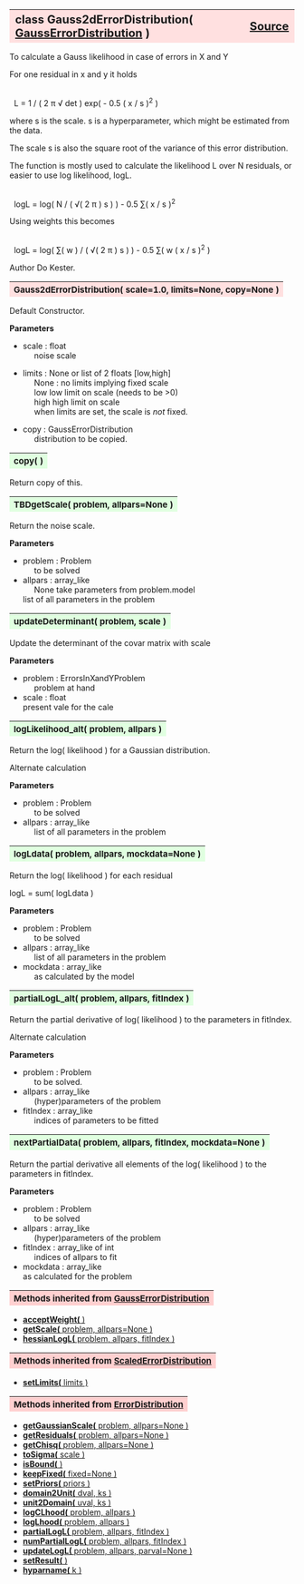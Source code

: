 ---
---
<br><br>

<a name="Gauss2dErrorDistribution"></a>
<table><thead style="background-color:#FFE0E0; width:100%; font-size:20px"><tr><th style="text-align:left">
<strong>class Gauss2dErrorDistribution(</strong> <a href="./GaussErrorDistribution.html">GaussErrorDistribution</a> )</th><th style="text-align:right"><a href=https://github.com/dokester/BayesicFitting/blob/master/BayesicFitting/source/Gauss2dErrorDistribution.py target=_blank>Source</a></th></tr></thead></table>
<p>

To calculate a Gauss likelihood in case of errors in X and Y

For one residual in x and y it holds

<br>&nbsp; L = 1 / ( 2 &pi; &radic; det ) exp( - 0.5 ( x / s )<sup>2</sup> )<br>

where s is the scale.
s is a hyperparameter, which might be estimated from the data.

The scale s is also the square root of the variance of this error distribution.

The function is mostly used to calculate the likelihood L over N residuals,
or easier to use log likelihood, logL.

<br>&nbsp; logL = log( N / ( &radic;( 2 &pi; ) s )  ) - 0.5 &sum;( x / s )<sup>2</sup><br>

Using weights this becomes

<br>&nbsp; logL = log( &sum;( w ) / ( &radic;( 2 &pi; ) s )  ) - 0.5 &sum;( w ( x / s )<sup>2</sup> )<br>


Author       Do Kester.


<a name="Gauss2dErrorDistribution"></a>
<table><thead style="background-color:#FFE0E0; width:100%; font-size:15px"><tr><th style="text-align:left">
<strong>Gauss2dErrorDistribution(</strong> scale=1.0, limits=None, copy=None )
</th></tr></thead></table>
<p>

Default Constructor.

<b>Parameters</b><br>
* scale  :  float<br>
&nbsp;&nbsp;&nbsp;&nbsp; noise scale<br>
* limits  :  None or list of 2 floats [low,high]<br>
&nbsp;&nbsp;&nbsp;&nbsp; None : no limits implying fixed scale<br>
&nbsp;&nbsp;&nbsp;&nbsp; low     low limit on scale (needs to be >0)<br>
&nbsp;&nbsp;&nbsp;&nbsp; high    high limit on scale<br>
&nbsp;&nbsp;&nbsp;&nbsp; when limits are set, the scale is *not* fixed.<br>

* copy  :  GaussErrorDistribution<br>
&nbsp;&nbsp;&nbsp;&nbsp; distribution to be copied.<br>


<a name="copy"></a>
<table><thead style="background-color:#E0FFE0; width:100%; font-size:15px"><tr><th style="text-align:left">
<strong>copy(</strong> )
</th></tr></thead></table>
<p>
Return copy of this. 

<a name="TBDgetScale"></a>
<table><thead style="background-color:#E0FFE0; width:100%; font-size:15px"><tr><th style="text-align:left">
<strong>TBDgetScale(</strong> problem, allpars=None ) 
</th></tr></thead></table>
<p>

Return the noise scale.

<b>Parameters</b><br>
* problem  :  Problem<br>
&nbsp;&nbsp;&nbsp;&nbsp; to be solved<br>
* allpars  :  array_like<br>
&nbsp;&nbsp;&nbsp;&nbsp; None take parameters from problem.model<br>
    list of all parameters in the problem

<a name="updateDeterminant"></a>
<table><thead style="background-color:#E0FFE0; width:100%; font-size:15px"><tr><th style="text-align:left">
<strong>updateDeterminant(</strong> problem, scale ) 
</th></tr></thead></table>
<p>

Update the determinant of the covar matrix with scale

<b>Parameters</b><br>
* problem  :  ErrorsInXandYProblem<br>
&nbsp;&nbsp;&nbsp;&nbsp; problem at hand<br>
* scale  :  float<br>
    present vale for the cale

<a name="logLikelihood_alt"></a>
<table><thead style="background-color:#E0FFE0; width:100%; font-size:15px"><tr><th style="text-align:left">
<strong>logLikelihood_alt(</strong> problem, allpars ) 
</th></tr></thead></table>
<p>

Return the log( likelihood ) for a Gaussian distribution.

Alternate calculation

<b>Parameters</b><br>
* problem  :  Problem<br>
&nbsp;&nbsp;&nbsp;&nbsp; to be solved<br>
* allpars  :  array_like<br>
&nbsp;&nbsp;&nbsp;&nbsp; list of all parameters in the problem<br>


<a name="logLdata"></a>
<table><thead style="background-color:#E0FFE0; width:100%; font-size:15px"><tr><th style="text-align:left">
<strong>logLdata(</strong> problem, allpars, mockdata=None ) 
</th></tr></thead></table>
<p>

Return the log( likelihood ) for each residual

logL = sum( logLdata )

<b>Parameters</b><br>
* problem  :  Problem<br>
&nbsp;&nbsp;&nbsp;&nbsp; to be solved<br>
* allpars  :  array_like<br>
&nbsp;&nbsp;&nbsp;&nbsp; list of all parameters in the problem<br>
* mockdata  :  array_like<br>
&nbsp;&nbsp;&nbsp;&nbsp; as calculated by the model<br>


<a name="partialLogL_alt"></a>
<table><thead style="background-color:#E0FFE0; width:100%; font-size:15px"><tr><th style="text-align:left">
<strong>partialLogL_alt(</strong> problem, allpars, fitIndex ) 
</th></tr></thead></table>
<p>

Return the partial derivative of log( likelihood ) to the parameters in fitIndex.

Alternate calculation

<b>Parameters</b><br>
* problem  :  Problem<br>
&nbsp;&nbsp;&nbsp;&nbsp; to be solved.<br>
* allpars  :  array_like<br>
&nbsp;&nbsp;&nbsp;&nbsp; (hyper)parameters of the problem<br>
* fitIndex  :  array_like<br>
&nbsp;&nbsp;&nbsp;&nbsp; indices of parameters to be fitted<br>


<a name="nextPartialData"></a>
<table><thead style="background-color:#E0FFE0; width:100%; font-size:15px"><tr><th style="text-align:left">
<strong>nextPartialData(</strong> problem, allpars, fitIndex, mockdata=None ) 
</th></tr></thead></table>
<p>

Return the partial derivative all elements of the log( likelihood )
to the parameters in fitIndex.

<b>Parameters</b><br>
* problem  :  Problem<br>
&nbsp;&nbsp;&nbsp;&nbsp; to be solved<br>
* allpars  :  array_like<br>
&nbsp;&nbsp;&nbsp;&nbsp; (hyper)parameters of the problem<br>
* fitIndex  :  array_like of int<br>
&nbsp;&nbsp;&nbsp;&nbsp; indices of allpars to fit<br>
* mockdata  :  array_like<br>
    as calculated for the problem

<table><thead style="background-color:#FFD0D0; width:100%; font-size:15px"><tr><th style="text-align:left">
<strong>Methods inherited from</strong> <a href="./GaussErrorDistribution.html">GaussErrorDistribution</a></th></tr></thead></table>


* [<strong>acceptWeight(</strong> )](./GaussErrorDistribution.md#acceptWeight)
* [<strong>getScale(</strong> problem, allpars=None ) ](./GaussErrorDistribution.md#getScale)
* [<strong>hessianLogL(</strong> problem, allpars, fitIndex ) ](./GaussErrorDistribution.md#hessianLogL)


<table><thead style="background-color:#FFD0D0; width:100%; font-size:15px"><tr><th style="text-align:left">
<strong>Methods inherited from</strong> <a href="./ScaledErrorDistribution.html">ScaledErrorDistribution</a></th></tr></thead></table>


* [<strong>setLimits(</strong> limits ) ](./ScaledErrorDistribution.md#setLimits)


<table><thead style="background-color:#FFD0D0; width:100%; font-size:15px"><tr><th style="text-align:left">
<strong>Methods inherited from</strong> <a href="./ErrorDistribution.html">ErrorDistribution</a></th></tr></thead></table>


* [<strong>getGaussianScale(</strong> problem, allpars=None ) ](./ErrorDistribution.md#getGaussianScale)
* [<strong>getResiduals(</strong> problem, allpars=None )](./ErrorDistribution.md#getResiduals)
* [<strong>getChisq(</strong> problem, allpars=None )](./ErrorDistribution.md#getChisq)
* [<strong>toSigma(</strong> scale ) ](./ErrorDistribution.md#toSigma)
* [<strong>isBound(</strong> ) ](./ErrorDistribution.md#isBound)
* [<strong>keepFixed(</strong> fixed=None ) ](./ErrorDistribution.md#keepFixed)
* [<strong>setPriors(</strong> priors ) ](./ErrorDistribution.md#setPriors)
* [<strong>domain2Unit(</strong> dval, ks ) ](./ErrorDistribution.md#domain2Unit)
* [<strong>unit2Domain(</strong> uval, ks ) ](./ErrorDistribution.md#unit2Domain)
* [<strong>logCLhood(</strong> problem, allpars )](./ErrorDistribution.md#logCLhood)
* [<strong>logLhood(</strong> problem, allpars )](./ErrorDistribution.md#logLhood)
* [<strong>partialLogL(</strong> problem, allpars, fitIndex ) ](./ErrorDistribution.md#partialLogL)
* [<strong>numPartialLogL(</strong> problem, allpars, fitIndex ) ](./ErrorDistribution.md#numPartialLogL)
* [<strong>updateLogL(</strong> problem, allpars, parval=None )](./ErrorDistribution.md#updateLogL)
* [<strong>setResult(</strong> )](./ErrorDistribution.md#setResult)
* [<strong>hyparname(</strong> k ) ](./ErrorDistribution.md#hyparname)

